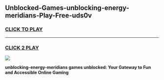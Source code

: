 
## Unblocked-Games-unblocking-energy-meridians-Play-Free-uds0v
<h3>
<a href="https://premium76.site?title=unblocking-energy-meridians&ref=10A">CLICK TO PLAY</a></h3>
<hr>

<h3>
<a href="https://premium76.site?title=unblocking-energy-meridians&ref=10A">CLICK 2 PLAY</a>
  
</h3>

<a href="https://premium76.site?title=unblocking-energy-meridians&ref=10A"><img src="https://clearcache.store/games.png"></a>


**unblocking-energy-meridians games unblocked: Your Gateway to Fun and Accessible Online Gaming**
